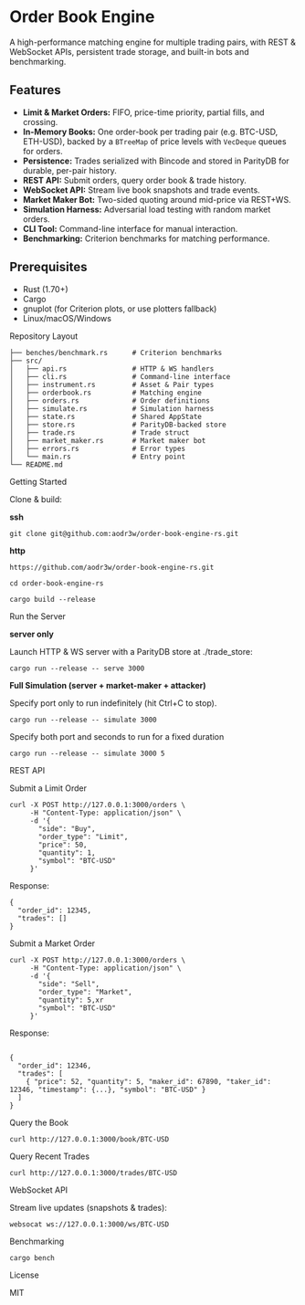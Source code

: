 # Order Book Engine

A high-performance matching engine for multiple trading pairs, with REST & WebSocket APIs, persistent trade storage, and built-in bots and benchmarking.

## Features

- **Limit & Market Orders:** FIFO, price-time priority, partial fills, and crossing.  
- **In-Memory Books:** One order-book per trading pair (e.g. BTC-USD, ETH-USD), backed by a `BTreeMap` of price levels with `VecDeque` queues for orders.  
- **Persistence:** Trades serialized with Bincode and stored in ParityDB for durable, per-pair history.  
- **REST API:** Submit orders, query order book & trade history.  
- **WebSocket API:** Stream live book snapshots and trade events.  
- **Market Maker Bot:** Two-sided quoting around mid-price via REST+WS.  
- **Simulation Harness:** Adversarial load testing with random market orders.  
- **CLI Tool:** Command-line interface for manual interaction.  
- **Benchmarking:** Criterion benchmarks for matching performance.  

## Prerequisites

- Rust (1.70+)  
- Cargo  
- gnuplot (for Criterion plots, or use plotters fallback)  
- Linux/macOS/Windows  

Repository Layout

```
├── benches/benchmark.rs      # Criterion benchmarks
├── src/
│   ├── api.rs                # HTTP & WS handlers
│   ├── cli.rs                # Command-line interface
│   ├── instrument.rs         # Asset & Pair types
│   ├── orderbook.rs          # Matching engine
│   ├── orders.rs             # Order definitions
│   ├── simulate.rs           # Simulation harness
│   ├── state.rs              # Shared AppState
│   ├── store.rs              # ParityDB-backed store
│   ├── trade.rs              # Trade struct
│   ├── market_maker.rs       # Market maker bot
│   ├── errors.rs             # Error types
│   └── main.rs               # Entry point
└── README.md
```

Getting Started

Clone & build:

**ssh**

```
git clone git@github.com:aodr3w/order-book-engine-rs.git
```
**http**

```
https://github.com/aodr3w/order-book-engine-rs.git
```

```
cd order-book-engine-rs

cargo build --release
```

Run the Server

**server only**

Launch HTTP & WS server with a ParityDB store at ./trade_store:

```
cargo run --release -- serve 3000

```
**Full Simulation (server + market-maker + attacker)**

Specify port only to run indefinitely (hit Ctrl+C to stop).

```
cargo run --release -- simulate 3000
```

Specify both port and seconds to run for a fixed duration

```
cargo run --release -- simulate 3000 5
```

REST API

Submit a Limit Order

```
curl -X POST http://127.0.0.1:3000/orders \
     -H "Content-Type: application/json" \
     -d '{
       "side": "Buy",
       "order_type": "Limit",
       "price": 50,
       "quantity": 1,
       "symbol": "BTC-USD"
     }'
```

Response:

```
{
  "order_id": 12345,
  "trades": []
}
```

Submit a Market Order

```
curl -X POST http://127.0.0.1:3000/orders \
     -H "Content-Type: application/json" \
     -d '{
       "side": "Sell",
       "order_type": "Market",
       "quantity": 5,xr
       "symbol": "BTC-USD"
     }'
```

Response:

```

{
  "order_id": 12346,
  "trades": [
    { "price": 52, "quantity": 5, "maker_id": 67890, "taker_id": 12346, "timestamp": {...}, "symbol": "BTC-USD" }
  ]
}
```

Query the Book


```
curl http://127.0.0.1:3000/book/BTC-USD
```

Query Recent Trades

```
curl http://127.0.0.1:3000/trades/BTC-USD
```

WebSocket API

Stream live updates (snapshots & trades):

```
websocat ws://127.0.0.1:3000/ws/BTC-USD
```

Benchmarking

```
cargo bench
```

License

MIT

